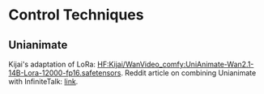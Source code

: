 # Control Techniques

## Unianimate

Kijai's adaptation of LoRa: [HF:Kijai/WanVideo_comfy:UniAnimate-Wan2.1-14B-Lora-12000-fp16.safetensors](https://huggingface.co/Kijai/WanVideo_comfy/blob/main/UniAnimate-Wan2.1-14B-Lora-12000-fp16.safetensors).
Reddit article on combining Unianimate with InfiniteTalk: [link](https://www.reddit.com/r/comfyui/comments/1lsb5a1/testing_wan_21_multitalk_unianimate_lora_kijai/).
